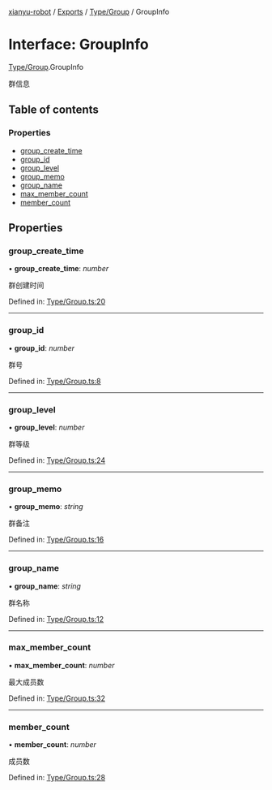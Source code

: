 [xianyu-robot](../README.md) / [Exports](../modules.md) / [Type/Group](../modules/type_group.md) / GroupInfo

# Interface: GroupInfo

[Type/Group](../modules/type_group.md).GroupInfo

群信息

## Table of contents

### Properties

- [group\_create\_time](type_group.groupinfo.md#group_create_time)
- [group\_id](type_group.groupinfo.md#group_id)
- [group\_level](type_group.groupinfo.md#group_level)
- [group\_memo](type_group.groupinfo.md#group_memo)
- [group\_name](type_group.groupinfo.md#group_name)
- [max\_member\_count](type_group.groupinfo.md#max_member_count)
- [member\_count](type_group.groupinfo.md#member_count)

## Properties

### group\_create\_time

• **group\_create\_time**: *number*

群创建时间

Defined in: [Type/Group.ts:20](https://github.com/blacktunes/xianyu-robot/blob/2c773a6/src/Type/Group.ts#L20)

___

### group\_id

• **group\_id**: *number*

群号

Defined in: [Type/Group.ts:8](https://github.com/blacktunes/xianyu-robot/blob/2c773a6/src/Type/Group.ts#L8)

___

### group\_level

• **group\_level**: *number*

群等级

Defined in: [Type/Group.ts:24](https://github.com/blacktunes/xianyu-robot/blob/2c773a6/src/Type/Group.ts#L24)

___

### group\_memo

• **group\_memo**: *string*

群备注

Defined in: [Type/Group.ts:16](https://github.com/blacktunes/xianyu-robot/blob/2c773a6/src/Type/Group.ts#L16)

___

### group\_name

• **group\_name**: *string*

群名称

Defined in: [Type/Group.ts:12](https://github.com/blacktunes/xianyu-robot/blob/2c773a6/src/Type/Group.ts#L12)

___

### max\_member\_count

• **max\_member\_count**: *number*

最大成员数

Defined in: [Type/Group.ts:32](https://github.com/blacktunes/xianyu-robot/blob/2c773a6/src/Type/Group.ts#L32)

___

### member\_count

• **member\_count**: *number*

成员数

Defined in: [Type/Group.ts:28](https://github.com/blacktunes/xianyu-robot/blob/2c773a6/src/Type/Group.ts#L28)
